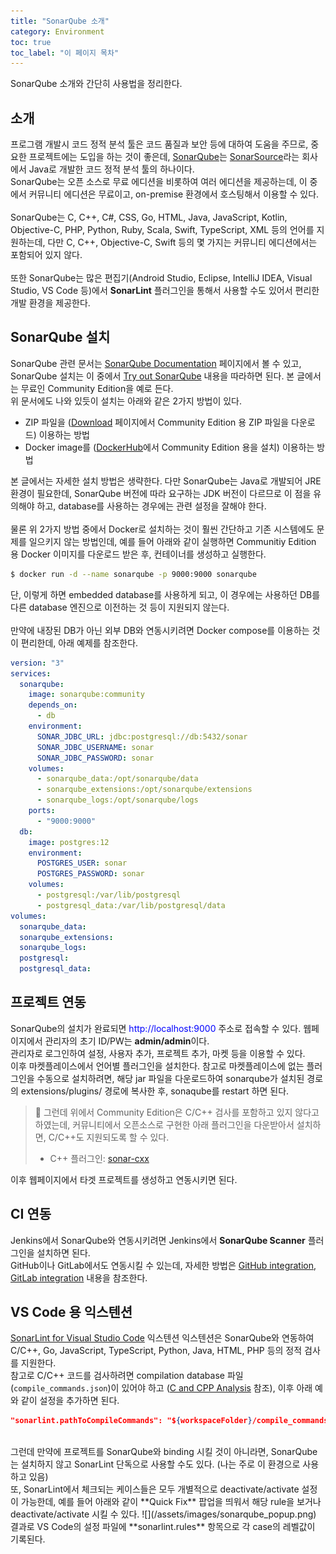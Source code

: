 ```yaml
---
title: "SonarQube 소개"
category: Environment
toc: true
toc_label: "이 페이지 목차"
---
```


SonarQube 소개와 간단히 사용법을 정리한다.

## 소개
프로그램 개발시 코드 정적 분석 툴은 코드 품질과 보안 등에 대하여 도움을 주므로, 중요한 프로젝트에는 도입을 하는 것이 좋은데, [SonarQube](https://www.sonarsource.com/products/sonarqube/)는 [SonarSource](https://www.sonarsource.com/)라는 회사에서 Java로 개발한 코드 정적 분석 툴의 하나이다.  
SonarQube는 오픈 소스로 무료 에디션을 비롯하여 여러 에디션을 제공하는데, 이 중에서 커뮤니티 에디션은 무료이고, on-premise 환경에서 호스팅해서 이용할 수 있다.  
<br>
SonarQube는 C, C++, C#, CSS, Go, HTML, Java, JavaScript, Kotlin, Objective-C, PHP, Python, Ruby, Scala, Swift, TypeScript, XML 등의 언어를 지원하는데, 다만 C, C++, Objective-C, Swift 등의 몇 가지는 커뮤니티 에디션에서는 포함되어 있지 않다.  
<br>
또한 SonarQube는 많은 편집기(Android Studio, Eclipse, IntelliJ IDEA, Visual Studio, VS Code 등)에서 **SonarLint** 플러그인을 통해서 사용할 수도 있어서 편리한 개발 환경을 제공한다.

## SonarQube 설치
SonarQube 관련 문서는 [SonarQube Documentation](https://docs.sonarsource.com/sonarqube/latest/) 페이지에서 볼 수 있고, SonarQube 설치는 이 중에서 [Try out SonarQube](https://docs.sonarsource.com/sonarqube/latest/try-out-sonarqube/) 내용을 따라하면 된다. 본 글에서는 무료인 Community Edition을 예로 든다.  
위 문서에도 나와 있듯이 설치는 아래와 같은 2가지 방법이 있다.
- ZIP 파일을 ([Download](https://www.sonarsource.com/products/sonarqube/downloads/) 페이지에서 Community Edition 용 ZIP 파일을 다운로드) 이용하는 방법
- Docker image를 ([DockerHub](https://hub.docker.com/_/sonarqube/)에서 Community Edition 용을 설치) 이용하는 방법

본 글에서는 자세한 설치 방법은 생략한다. 다만 SonarQube는 Java로 개발되어 JRE 환경이 필요한데, SonarQube 버전에 따라 요구하는 JDK 버전이 다르므로 이 점을 유의해야 하고, database를 사용하는 경우에는 관련 설정을 잘해야 한다.  
<br>
물론 위 2가지 방법 중에서 Docker로 설치하는 것이 훨씬 간단하고 기존 시스템에도 문제를 일으키지 않는 방법인데, 예를 들어 아래와 같이 실행하면 Communitiy Edition 용 Docker 이미지를 다운로드 받은 후, 컨테이너를 생성하고 실행한다.
```sh
$ docker run -d --name sonarqube -p 9000:9000 sonarqube
```
단, 이렇게 하면 embedded database를 사용하게 되고, 이 경우에는 사용하던 DB를 다른 database 엔진으로 이전하는 것 등이 지원되지 않는다.  
<br>
만약에 내장된 DB가 아닌 외부 DB와 연동시키려면 Docker compose를 이용하는 것이 편리한데, 아래 예제를 참조한다.
```yml
version: "3"
services:
  sonarqube:
    image: sonarqube:community
    depends_on:
      - db
    environment:
      SONAR_JDBC_URL: jdbc:postgresql://db:5432/sonar
      SONAR_JDBC_USERNAME: sonar
      SONAR_JDBC_PASSWORD: sonar
    volumes:
      - sonarqube_data:/opt/sonarqube/data
      - sonarqube_extensions:/opt/sonarqube/extensions
      - sonarqube_logs:/opt/sonarqube/logs
    ports:
      - "9000:9000"
  db:
    image: postgres:12
    environment:
      POSTGRES_USER: sonar
      POSTGRES_PASSWORD: sonar
    volumes:
      - postgresql:/var/lib/postgresql
      - postgresql_data:/var/lib/postgresql/data
volumes:
  sonarqube_data:
  sonarqube_extensions:
  sonarqube_logs:
  postgresql:
  postgresql_data:
```

## 프로젝트 연동
SonarQube의 설치가 완료되면 <font color=blue>http://localhost:9000</font> 주소로 접속할 수 있다. 웹페이지에서 관리자의 초기 ID/PW는 **admin/admin**이다.  
관리자로 로그인하여 설정, 사용자 추가, 프로젝트 추가, 마켓 등을 이용할 수 있다.  
이후 마켓플레이스에서 언어별 플러그인을 설치한다. 참고로 마켓플레이스에 없는 플러그인을 수동으로 설치하려면, 해당 jar 파일을 다운로드하여 sonarqube가 설치된 경로의 extensions/plugins/ 경로에 복사한 후, sonaqube를 restart 하면 된다.  
> 🚨 그런데 위에서 Community Edition은 C/C++ 검사를 포함하고 있지 않다고 하였는데, 커뮤니티에서 오픈소스로 구현한 아래 플러그인을 다운받아서 설치하면, C/C++도 지원되도록 할 수 있다.
> - C++ 플러그인: [sonar-cxx](https://github.com/SonarOpenCommunity/sonar-cxx)

이후 웹페이지에서 타겟 프로젝트를 생성하고 연동시키면 된다.

## CI 연동
Jenkins에서 SonarQube와 연동시키려면 Jenkins에서 **SonarQube Scanner** 플러그인을 설치하면 된다.  
GitHub이나 GitLab에서도 연동시킬 수 있는데, 자세한 방법은 [GitHub integration](https://docs.sonarsource.com/sonarqube/latest/devops-platform-integration/github-integration/), [GitLab integration](https://docs.sonarsource.com/sonarqube/latest/devops-platform-integration/gitlab-integration/) 내용을 참조한다.

## VS Code 용 익스텐션
[SonarLint for Visual Studio Code](https://github.com/SonarSource/sonarlint-vscode) 익스텐션 익스텐션은 SonarQube와 연동하여 C/C++, Go, JavaScript, TypeScript, Python, Java, HTML, PHP 등의 정적 검사를 지원한다.  
참고로 C/C++ 코드를 검사하려면 compilation database 파일(`compile_commands.json`)이 있어야 하고 ([C and CPP Analysis](https://github.com/SonarSource/sonarlint-vscode/wiki/C-and-CPP-Analysis) 참조), 이후 아래 예와 같이 설정을 추가하면 된다.
```json
"sonarlint.pathToCompileCommands": "${workspaceFolder}/compile_commands.json",
```
<br>
그런데 만약에 프로젝트를 SonarQube와 binding 시킬 것이 아니라면, SonarQube는 설치하지 않고 SonarLint 단독으로 사용할 수도 있다. (나는 주로 이 환경으로 사용하고 있음)  
<br>
또, SonarLint에서 체크되는 케이스들은 모두 개별적으로 deactivate/activate 설정이 가능한데, 예를 들어 아래와 같이 **Quick Fix** 팝업을 띄워서 해당 rule을 보거나 deactivate/activate 시킬 수 있다.  
![](/assets/images/sonarqube_popup.png)  
결과로 VS Code의 설정 파일에 **sonarlint.rules** 항목으로 각 case의 레벨값이 기록된다.
